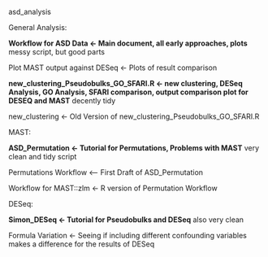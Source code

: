 asd_analysis

General Analysis:

**Workflow for ASD Data <- Main document, all early approaches, plots** messy script, but good parts

Plot MAST output against DESeq <- Plots of result comparison

**new_clustering_Pseudobulks_GO_SFARI.R <- new clustering, DESeq Analysis, GO Analysis, SFARI comparison, output comparison plot for DESEQ and MAST** decently tidy

new_clustering <- Old Version of new_clustering_Pseudobulks_GO_SFARI.R

MAST:

**ASD_Permutation <- Tutorial for Permutations, Problems with MAST** very clean and tidy script

Permutations Workflow <– First Draft of ASD_Permutation

Workflow for MAST::zlm <- R version of Permutation Workflow

DESeq:

**Simon_DESeq <- Tutorial for Pseudobulks and DESeq** also very clean

Formula Variation <- Seeing if including different confounding variables makes a difference for the results of DESeq
